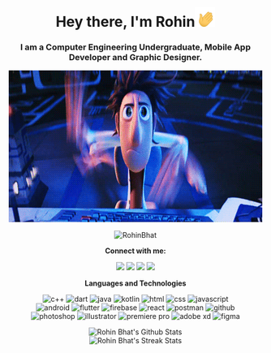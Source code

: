 <h1 align = "center">Hey there, I'm Rohin<img src = "hi.gif" width = "40"></h1>
<h3 align = "center">I am a Computer Engineering Undergraduate, Mobile App Developer and Graphic Designer.</h3>

<p align = "center">
	<img src = "typing.gif" width = "500">
</p>
<p align = "center">
	<img src = "https://komarev.com/ghpvc/?username=RohinBhat&color=blue&style=flat" alt="RohinBhat"></a>
</p>

<p align = "center">
	<strong>Connect with me:</strong>
</p>
<p align = "center">
	<a href = "https://www.linkedin.com/in/rohin-bhat-a2a9a5192/" target = "_blank"><img src = "https://img.shields.io/badge/-LinkedIn-0077B5?style=for-the-badge&logo=linkedin&logoColor=white"></a>
	<a href = "https://www.instagram.com/baronhere/" target = "_blank"><img src = "https://img.shields.io/badge/Instagram-E4405F?style=for-the-badge&logo=instagram&logoColor=white"></a>
	<a href = "https://dribbble.com/bhatrohin" target = "_blank"><img src = "https://img.shields.io/badge/Dribbble-EA4C89?style=for-the-badge&logo=dribbble&logoColor=white"></a>
  <a href = "mailto:bhatrohin003@gmail.com/" target = "_blank"><img src = "https://img.shields.io/badge/-Gmail-D14836?style=for-the-badge&logo=gmail&logoColor=white"></a>
</p>

<p align = "center">
	<strong>Languages and Technologies</strong>
</p>
<p align = "center">
	<img src = "https://img.shields.io/badge/C%2B%2B-00599C?style=for-the-badge&logo=c%2B%2B&logoColor=white" alt = "c++" />
	<img src = "https://img.shields.io/badge/Dart-3FC5FF?&style=for-the-badge&logo=dart&logoColor=00579d" alt = "dart" />
	<img src = "https://img.shields.io/badge/Java-ED2025?style=for-the-badge&logo=java&logoColor=white" alt = "java" />
	<img src = "https://img.shields.io/badge/Kotlin-F4750E?&style=for-the-badge&logo=kotlin&logoColor=white" alt = "kotlin" />
	<img src = "https://img.shields.io/badge/HTML-E34F26?style=for-the-badge&logo=html5&logoColor=white" alt = "html" />
	<img src = "https://img.shields.io/badge/CSS-1572B6?style=for-the-badge&logo=css3&logoColor=white" alt = "css" />
	<img src = "https://img.shields.io/badge/JavaScript-323330?style=for-the-badge&logo=javascript&logoColor=F7DF1E" alt = "javascript" />
	<br/>
	<img src = "https://img.shields.io/badge/Android-323330?style=for-the-badge&logo=android&logoColor=3DDC84" alt = "android" />
	<img src = "https://img.shields.io/badge/Flutter-02569B?style=for-the-badge&logo=flutter&logoColor=white" alt = "flutter" />
	<img src = "https://img.shields.io/badge/Firebase-323330?style=for-the-badge&logo=firebase&logoColor=ffca28" alt = "firebase" />
	<img src = "https://img.shields.io/badge/React-20232A?style=for-the-badge&logo=react&logoColor=61DAFB" alt = "react" />
	<img src = "https://img.shields.io/badge/Postman-FF6C37?style=for-the-badge&logo=Postman&logoColor=white" alt = "postman" />
	<img src = "https://img.shields.io/badge/GitHub-100000?style=for-the-badge&logo=github&logoColor=white" alt = "github" />
	<br/>
	<img src = "https://img.shields.io/badge/Photoshop-31A8FF?style=for-the-badge&logo=Adobe%20Photoshop&logoColor=black" alt = "photoshop" />
	<img src = "https://img.shields.io/badge/Illustrator-FF9A00?style=for-the-badge&logo=adobe%20illustrator&logoColor=black" alt = "illustrator" />
	<img src = "https://img.shields.io/badge/Premiere%20Pro-9999FF?style=for-the-badge&logo=Adobe%20Premiere%20Pro&logoColor=black" alt = "premiere pro" />
	<img src = "https://img.shields.io/badge/Adobe%20XD-FF61F6?style=for-the-badge&logo=Adobe%20XD&logoColor=black" alt = "adobe xd" />
	<img src = "https://img.shields.io/badge/Figma-F24E1E?style=for-the-badge&logo=figma&logoColor=white" alt = "figma" />
</p>

<p align = "center">
	<img src = "https://github-readme-stats.vercel.app/api?username=RohinBhat&theme=tokyonight&show_icons=true&count_private=true&include_all_commits=true" alt = "Rohin Bhat's Github Stats">
	<br/>
	<img src = "https://github-readme-streak-stats.herokuapp.com/?user=RohinBhat&theme=tokyonight" alt = "Rohin Bhat's Streak Stats">
</p>
